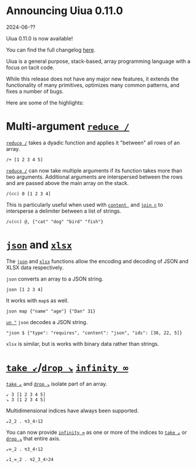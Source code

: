 # Announcing Uiua 0.11.0

2024-06-??

Uiua 0.11.0 is now available!

You can find the full changelog [here](https://uiua.org/docs/changelog#0.11.0---2024-05-??).

Uiua is a general purpose, stack-based, array programming language with a focus on tacit code.

While this release does not have any major new features, it extends the functionality of many primitives, optimizes many common patterns, and fixes a number of bugs.

Here are some of the highlights:

# Multi-argument [`reduce /`](https://uiua.org/docs/reduce)

[`reduce /`](https://uiua.org/docs/reduce) takes a dyadic function and applies it "between" all rows of an array.

```uiua
/+ [1 2 3 4 5]
```

[`reduce /`](https://uiua.org/docs/reduce) can now take multiple arguments if its function takes more than two arguments. Additional arguments are interspersed between the rows and are passed above the main array on the stack.

```uiua
/(⊂⊂) 0 [1 2 3 4]
```

This is particularly useful when used with [`content `](https://uiua.org/docs/content) and [`join ⊂`](https://uiua.org/docs/join) to intersperse a delimiter between a list of strings.

```uiua
/◇(⊂⊂) @, {"cat" "dog" "bird" "fish"}
```

# [`json`](https://uiua.org/docs/json) and [`xlsx`](https://uiua.org/docs/xlsx)

The [`json`](https://uiua.org/docs/json) and [`xlsx`](https://uiua.org/docs/xlsx) functions allow the encoding and decoding of JSON and XLSX data respectively.

`json` converts an array to a JSON string.

```uiua
json [1 2 3 4]
```

It works with `map`s as well.

```uiua
json map {"name" "age"} {"Dan" 31}
```

[`un °`](https://uiua.org/docs/un) `json` decodes a JSON string.

```uiua
°json $ {"type": "requires", "content": "json", "ids": [38, 22, 5]}
```

`xlsx` is similar, but is works with binary data rather than strings.

# [`take ↙`](https://uiua.org/docs/take)/[`drop ↘`](https://uiua.org/docs/drop) [`infinity ∞`](https://uiua.org/docs/infinity)

[`take ↙`](https://uiua.org/docs/take) and [`drop ↘`](https://uiua.org/docs/drop) isolate part of an array.

```uiua
↙ 3 [1 2 3 4 5]
↘ 3 [1 2 3 4 5]
```

Multidimensional indices have always been supported.

```uiua
↙2_2 . ↯3_4⇡12
```

You can now provide [`infinity ∞`](https://uiua.org/docs/infinity) as one or more of the indices to [`take ↙`](https://uiua.org/docs/take) or [`drop ↘`](https://uiua.org/docs/drop) that entire axis.

```uiua
↙∞_2 . ↯3_4⇡12
```
``` uiua
↙1_∞_2 . ↯2_3_4⇡24
```
